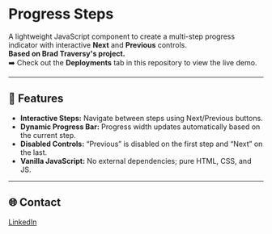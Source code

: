 # Progress Steps

A lightweight JavaScript component to create a multi-step progress indicator with interactive **Next** and **Previous** controls.  
**Based on Brad Traversy's project.**  
➡️ Check out the **Deployments** tab in this repository to view the live demo.

---

## 🚀 Features

- **Interactive Steps:** Navigate between steps using Next/Previous buttons.  
- **Dynamic Progress Bar:** Progress width updates automatically based on the current step.  
- **Disabled Controls:** “Previous” is disabled on the first step and “Next” on the last.  
- **Vanilla JavaScript:** No external dependencies; pure HTML, CSS, and JS.  

---

## 🌐 Contact  
[LinkedIn](https://www.linkedin.com/in/hakan-cinar/) 

